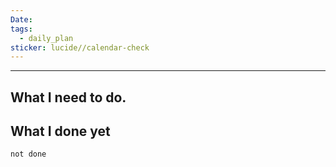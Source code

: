 ```yaml
---
Date: 
tags:
  - daily_plan
sticker: lucide//calendar-check
---
```

---
## What I need to do.






## What I done yet
```tasks
not done
```
